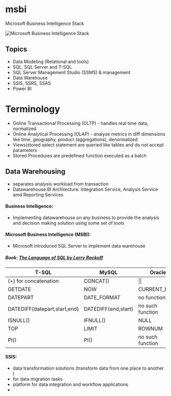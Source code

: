 # msbi
Microsoft Business Intelligence Stack 

![Microsoft Business Intelligence Stack](https://csharpcorner-mindcrackerinc.netdna-ssl.com/UploadFile/a9d961/introduction-to-microsoft-business-intelligence-msbi/Images/model%20of%20a%20MSBI%20Project.jpg)

## Topics
- Data Modeling (Relational and tools)
- SQL, SQL Server and T-SQL 
- SQL Server Management Studio (SSMS) & management
- Data Warehouse
- SSIS, SSRS, SSAS
- Power BI 

# Terminology
- Online Transactional Processing (OLTP) - handles real time data, normalized
- Online Analytical Processing (OLAP) - analyze metrics in diff dimensions like time, geography, product (aggregations), denormalized 
- Views(stored select statement are queried like tables and do not accept parameters
- Stored Procedures are predefined function executed as a batch 

## Data Warehousing
- separates analysis workload from transaction 
- Datawarehouse BI Architecture: Integration Service, Analysis Service amd Reporting Services


#### Business Intelligence:
- Implementing datawarehouse on any business to provide the analysis and decision making solution using some set of tools

#### Microsoft Business Intelligence (MSBI):
- Microsoft introduced SQL Server to implement data warehouse

##### Book: [The Language of SQL by Larry Rockoff](https://www.amazon.com/Language-SQL-Learning-Larry-Rockoff/dp/0134658256) 
|T-SQL |MySQL |Oracle
|------|------|------|
|(+) for concatenation|CONCAT()| \|\| 
|GETDATE |NOW | CURRENT_DATE 
|DATEPART |DATE_FORMAT | no function 
| DATEDIFF(datepart,start,end) |DATEDIFF(end,start) | no such function
| ISNULL()  | IFNULL() | NULL
|TOP | LIMIT | ROWNUM 
|PI() |PI() |no such function

#### SSIS:
- data transformation solutions (transform data from one place to another )
- for data migration tasks 
- platform for data integration and workflow applications 
- 
